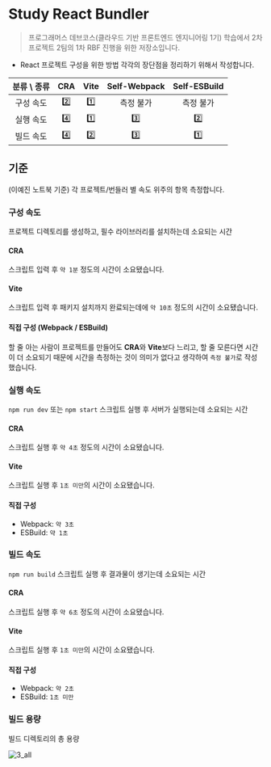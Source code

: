 # Study React Bundler

> 프로그래머스 데브코스(클라우드 기반 프론트엔드 엔지니어링 1기) 학습에서 2차프로젝트 2팀의 1차 RBF 진행을 위한 저장소입니다.

- React 프로젝트 구성을 위한 방법 각각의 장단점을 정리하기 위해서 작성합니다.

| 분류 \ 종류 | CRA | Vite | Self-Webpack | Self-ESBuild |
| :---------: | :-: | :--: | :----------: | :----------: |
|  구성 속도  | 2️⃣  |  1️⃣  |  측정 불가   |  측정 불가   |
|  실행 속도  | 4️⃣  |  1️⃣  |      3️⃣      |      2️⃣      |
|  빌드 속도  | 4️⃣  |  2️⃣  |      3️⃣      |      1️⃣      |

## 기준

(이예진 노트북 기준) 각 프로젝트/번들러 별 속도 위주의 항목 측정합니다.

### 구성 속도

프로젝트 디렉토리를 생성하고, 필수 라이브러리를 설치하는데 소요되는 시간

#### CRA

스크립트 입력 후 `약 1분` 정도의 시간이 소요됐습니다.

#### Vite

스크립트 입력 후 패키지 설치까지 완료되는데에 `약 10초` 정도의 시간이 소요됐습니다.

#### 직접 구성 (Webpack / ESBuild)

할 줄 아는 사람이 프로젝트를 만들어도 **CRA**와 **Vite**보다 느리고, 할 줄 모른다면 시간이 더 소요되기 때문에 시간을 측정하는 것이 의미가 없다고 생각하여 `측정 불가`로 작성했습니다.

### 실행 속도

`npm run dev` 또는 `npm start` 스크립트 실행 후 서버가 실행되는데 소요되는 시간

#### CRA

스크립트 실행 후 `약 4초` 정도의 시간이 소요됐습니다.

#### Vite

스크립트 실행 후 `1초 미만`의 시간이 소요됐습니다.

#### 직접 구성

- Webpack: `약 3초`
- ESBuild: `약 1초`

### 빌드 속도

`npm run build` 스크립트 실행 후 결과물이 생기는데 소요되는 시간

#### CRA

스크립트 실행 후 `약 6초` 정도의 시간이 소요됐습니다.

#### Vite

스크립트 실행 후 `1초 미만`의 시간이 소요됐습니다.

#### 직접 구성

- Webpack: `약 2초`
- ESBuild: `1초 미만`

### 빌드 용량

빌드 디렉토리의 총 용량

![3_all](https://github.com/user-attachments/assets/794ab371-56f4-4058-8f8a-67947f27a523)
